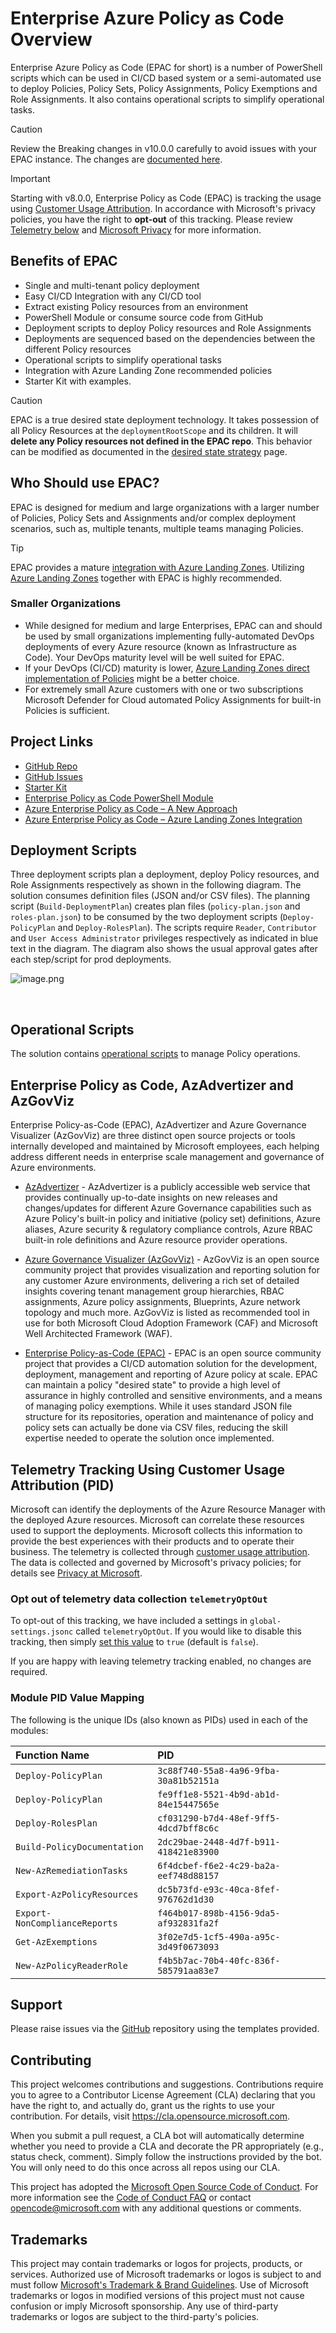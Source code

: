 # Enterprise Azure Policy as Code Overview

Enterprise Azure Policy as Code (EPAC for short) is a number of PowerShell scripts which can be used in CI/CD based system or a semi-automated use to deploy Policies, Policy Sets, Policy Assignments, Policy Exemptions and Role Assignments. It also contains operational scripts to simplify operational tasks.

> [!CAUTION]
> Review the Breaking changes in v10.0.0 carefully to avoid issues with your EPAC instance. The changes are [documented here](start-changes.md#breaking-changes-in-v1000).

> [!IMPORTANT]
> Starting with v8.0.0, Enterprise Policy as Code (EPAC) is tracking the usage using [Customer Usage Attribution](https://learn.microsoft.com/en-us/partner-center/marketplace/azure-partner-customer-usage-attribution). In accordance with Microsoft's privacy policies, you have the right to **opt-out** of this tracking. Please review [Telemetry below](#telemetry-tracking-using-customer-usage-attribution-pid) and [Microsoft Privacy](https://privacy.microsoft.com/en-US/) for more information.

## Benefits of EPAC

- Single and multi-tenant policy deployment
- Easy CI/CD Integration with any CI/CD tool
- Extract existing Policy resources from an environment
- PowerShell Module or consume source code from GitHub
- Deployment scripts to deploy Policy resources and Role Assignments
- Deployments are sequenced based on the dependencies between the different Policy resources
- Operational scripts to simplify operational tasks
- Integration with Azure Landing Zone recommended policies
- Starter Kit with examples.

> [!CAUTION]
> EPAC is a true desired state deployment technology. It takes possession of all Policy Resources at the `deploymentRootScope` and its children. It will **delete any Policy resources not defined in the EPAC repo**. This behavior can be modified as documented in the [desired state strategy](settings-desired-state.md) page.

## Who Should use EPAC?

EPAC is designed for medium and large organizations with a larger number of Policies, Policy Sets and Assignments and/or complex deployment scenarios, such as, multiple tenants, multiple teams managing Policies.

> [!TIP]
> EPAC provides a mature [integration with Azure Landing Zones](integrating-with-alz.md). Utilizing [Azure Landing Zones](https://aka.ms/alz/aac) together with EPAC is highly recommended.

### Smaller Organizations

- While designed for medium and large Enterprises, EPAC can and should be used by small organizations implementing fully-automated DevOps deployments of every Azure resource (known as Infrastructure as Code). Your DevOps maturity level will be well suited for EPAC.
- If your DevOps (CI/CD) maturity is lower, [Azure Landing Zones direct implementation of Policies](https://aka.ms/alz/aac) might be a better choice.
- For extremely small Azure customers with one or two subscriptions Microsoft Defender for Cloud automated Policy Assignments for built-in Policies is sufficient.

## Project Links

- [GitHub Repo](https://github.com/Azure/enterprise-azure-policy-as-code)
- [GitHub Issues](https://github.com/Azure/enterprise-azure-policy-as-code/issues)
- [Starter Kit](https://github.com/Azure/enterprise-azure-policy-as-code/tree/main/StarterKit)
- [Enterprise Policy as Code PowerShell Module](https://www.powershellgallery.com/packages/EnterprisePolicyAsCode)
- [Azure Enterprise Policy as Code – A New Approach](https://techcommunity.microsoft.com/t5/core-infrastructure-and-security/azure-enterprise-policy-as-code-a-new-approach/ba-p/3607843)
- [Azure Enterprise Policy as Code – Azure Landing Zones Integration](https://techcommunity.microsoft.com/t5/core-infrastructure-and-security/azure-enterprise-policy-as-code-azure-landing-zones-integration/ba-p/3642784)

## Deployment Scripts

Three deployment scripts plan a deployment, deploy Policy resources, and Role Assignments respectively as shown in the following diagram. The solution consumes definition files (JSON and/or CSV files). The planning script (`Build-DeploymentPlan`) creates plan files (`policy-plan.json` and `roles-plan.json`) to be consumed by the two deployment scripts (`Deploy-PolicyPlan` and `Deploy-RolesPlan`). The scripts require `Reader`, `Contributor` and `User Access Administrator` privileges respectively as indicated in blue text in the diagram. The diagram also shows the usual approval gates after each step/script for prod deployments.

![image.png](Images/epac-deployment-scripts.png)

<br/>

## Operational Scripts

The solution contains [operational scripts](operational-scripts.md) to manage Policy operations.

## Enterprise Policy as Code, AzAdvertizer and AzGovViz

Enterprise Policy-as-Code (EPAC), AzAdvertizer and Azure Governance Visualizer (AzGovViz) are three distinct open source projects or tools internally developed and maintained by Microsoft employees, each helping address different needs in enterprise scale management and governance of Azure environments.

- [AzAdvertizer](https://www.azadvertizer.net/) - AzAdvertizer is a publicly accessible web service that provides continually up-to-date insights on new releases and changes/updates for different Azure Governance capabilities such as Azure Policy's built-in policy and initiative (policy set) definitions, Azure aliases, Azure security & regulatory compliance controls, Azure RBAC built-in role definitions and Azure resource provider operations.

- [Azure Governance Visualizer (AzGovViz)](https://github.com/JulianHayward/Azure-MG-Sub-Governance-Reporting) - AzGovViz is an open source community project that provides visualization and reporting solution for any customer Azure environments, delivering a rich set of detailed insights covering tenant management group hierarchies, RBAC assignments, Azure policy assignments, Blueprints, Azure network topology and much more. AzGovViz is listed as recommended tool in use for both Microsoft Cloud Adoption Framework (CAF) and Microsoft Well Architected Framework (WAF).

- [Enterprise Policy-as-Code (EPAC)](https://github.com/Azure/enterprise-azure-policy-as-code) - EPAC is an open source community project that provides a CI/CD automation solution for the development, deployment, management and reporting of Azure policy at scale. EPAC can maintain a policy "desired state" to provide a high level of assurance in highly controlled and sensitive environments, and a means of managing policy exemptions. While it uses standard JSON file structure for its repositories, operation and maintenance of policy and policy sets can actually be done via CSV files, reducing the skill expertise needed to operate the solution once implemented.

## Telemetry Tracking Using Customer Usage Attribution (PID)

Microsoft can identify the deployments of the Azure Resource Manager with the deployed Azure resources. Microsoft can correlate these resources used to support the deployments. Microsoft collects this information to provide the best experiences with their products and to operate their business. The telemetry is collected through [customer usage attribution](https://learn.microsoft.com/azure/marketplace/azure-partner-customer-usage-attribution). The data is collected and governed by Microsoft's privacy policies; for details see [Privacy at Microsoft](https://privacy.microsoft.com/en-US/).

### Opt out of telemetry data collection `telemetryOptOut`

To opt-out of this tracking, we have included a settings in `global-settings.jsonc` called `telemetryOptOut`. If you would like to disable this tracking, then simply [set this value](settings-global-setting-file.md/#opt-out-of-telemetry-data-collection-telemetryoptout) to `true` (default is `false`).

If you are happy with leaving telemetry tracking enabled, no changes are required.

### Module PID Value Mapping

The following is the unique IDs (also known as PIDs) used in each of the modules:

| Function Name | PID |
|:------------|:----|
| `Deploy-PolicyPlan` | `3c88f740-55a8-4a96-9fba-30a81b52151a` |
| `Deploy-PolicyPlan` | `fe9ff1e8-5521-4b9d-ab1d-84e15447565e` |
| `Deploy-RolesPlan` | `cf031290-b7d4-48ef-9ff5-4dcd7bff8c6c` |
| `Build-PolicyDocumentation` | `2dc29bae-2448-4d7f-b911-418421e83900` |
| `New-AzRemediationTasks` | `6f4dcbef-f6e2-4c29-ba2a-eef748d88157` |
| `Export-AzPolicyResources` | `dc5b73fd-e93c-40ca-8fef-976762d1d30` |
| `Export-NonComplianceReports` | `f464b017-898b-4156-9da5-af932831fa2f` |
| `Get-AzExemptions` | `3f02e7d5-1cf5-490a-a95c-3d49f0673093` |
| `New-AzPolicyReaderRole` | `f4b5b7ac-70b4-40fc-836f-585791aa83e7` |

## Support

Please raise issues via the [GitHub](https://github.com/Azure/enterprise-azure-policy-as-code/issues) repository using the templates provided.

## Contributing

This project welcomes contributions and suggestions. Contributions require you to agree to a
Contributor License Agreement (CLA) declaring that you have the right to, and actually do, grant us
the rights to use your contribution. For details, visit <https://cla.opensource.microsoft.com>.

When you submit a pull request, a CLA bot will automatically determine whether you need to provide
a CLA and decorate the PR appropriately (e.g., status check, comment). Simply follow the instructions
provided by the bot. You will only need to do this once across all repos using our CLA.

This project has adopted the [Microsoft Open Source Code of Conduct](https://opensource.microsoft.com/codeofconduct/).
For more information see the [Code of Conduct FAQ](https://opensource.microsoft.com/codeofconduct/faq/) or
contact [opencode@microsoft.com](mailto:opencode@microsoft.com) with any additional questions or comments.

## Trademarks

This project may contain trademarks or logos for projects, products, or services. Authorized use of Microsoft trademarks or logos is subject to and must follow
[Microsoft's Trademark & Brand Guidelines](https://www.microsoft.com/en-us/legal/intellectualproperty/trademarks/usage/general).
Use of Microsoft trademarks or logos in modified versions of this project must not cause confusion or imply Microsoft sponsorship. Any use of third-party trademarks or logos are subject to the third-party's policies.
